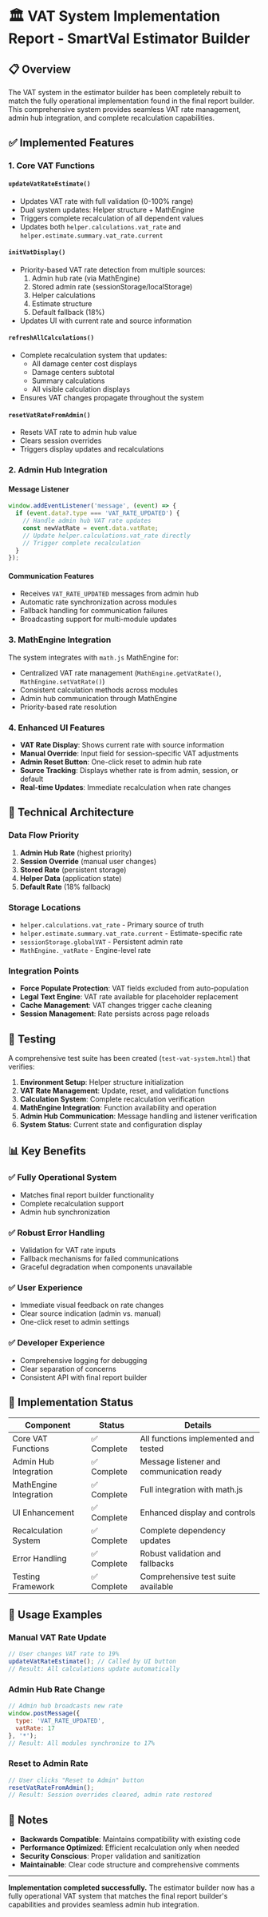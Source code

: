 # 🏛️ VAT System Implementation Report - SmartVal Estimator Builder

## 📋 Overview

The VAT system in the estimator builder has been completely rebuilt to match the fully operational implementation found in the final report builder. This comprehensive system provides seamless VAT rate management, admin hub integration, and complete recalculation capabilities.

## ✅ Implemented Features

### 1. **Core VAT Functions**

#### `updateVatRateEstimate()`
- Updates VAT rate with full validation (0-100% range)
- Dual system updates: Helper structure + MathEngine
- Triggers complete recalculation of all dependent values
- Updates both `helper.calculations.vat_rate` and `helper.estimate.summary.vat_rate.current`

#### `initVatDisplay()`
- Priority-based VAT rate detection from multiple sources:
  1. Admin hub rate (via MathEngine)
  2. Stored admin rate (sessionStorage/localStorage)  
  3. Helper calculations
  4. Estimate structure
  5. Default fallback (18%)
- Updates UI with current rate and source information

#### `refreshAllCalculations()`
- Complete recalculation system that updates:
  - All damage center cost displays
  - Damage centers subtotal
  - Summary calculations
  - All visible calculation displays
- Ensures VAT changes propagate throughout the system

#### `resetVatRateFromAdmin()`
- Resets VAT rate to admin hub value
- Clears session overrides
- Triggers display updates and recalculations

### 2. **Admin Hub Integration**

#### Message Listener
```javascript
window.addEventListener('message', (event) => {
  if (event.data?.type === 'VAT_RATE_UPDATED') {
    // Handle admin hub VAT rate updates
    const newVatRate = event.data.vatRate;
    // Update helper.calculations.vat_rate directly
    // Trigger complete recalculation
  }
});
```

#### Communication Features
- Receives `VAT_RATE_UPDATED` messages from admin hub
- Automatic rate synchronization across modules
- Fallback handling for communication failures
- Broadcasting support for multi-module updates

### 3. **MathEngine Integration**

The system integrates with `math.js` MathEngine for:
- Centralized VAT rate management (`MathEngine.getVatRate()`, `MathEngine.setVatRate()`)
- Consistent calculation methods across modules
- Admin hub communication through MathEngine
- Priority-based rate resolution

### 4. **Enhanced UI Features**

- **VAT Rate Display**: Shows current rate with source information
- **Manual Override**: Input field for session-specific VAT adjustments
- **Admin Reset Button**: One-click reset to admin hub rate
- **Source Tracking**: Displays whether rate is from admin, session, or default
- **Real-time Updates**: Immediate recalculation when rate changes

## 🔧 Technical Architecture

### Data Flow Priority
1. **Admin Hub Rate** (highest priority)
2. **Session Override** (manual user changes)
3. **Stored Rate** (persistent storage)
4. **Helper Data** (application state)
5. **Default Rate** (18% fallback)

### Storage Locations
- `helper.calculations.vat_rate` - Primary source of truth
- `helper.estimate.summary.vat_rate.current` - Estimate-specific rate
- `sessionStorage.globalVAT` - Persistent admin rate
- `MathEngine._vatRate` - Engine-level rate

### Integration Points
- **Force Populate Protection**: VAT fields excluded from auto-population
- **Legal Text Engine**: VAT rate available for placeholder replacement  
- **Cache Management**: VAT changes trigger cache cleaning
- **Session Management**: Rate persists across page reloads

## 🧪 Testing

A comprehensive test suite has been created (`test-vat-system.html`) that verifies:

1. **Environment Setup**: Helper structure initialization
2. **VAT Rate Management**: Update, reset, and validation functions
3. **Calculation System**: Complete recalculation verification
4. **MathEngine Integration**: Function availability and operation
5. **Admin Hub Communication**: Message handling and listener verification
6. **System Status**: Current state and configuration display

## 📊 Key Benefits

### ✅ **Fully Operational System**
- Matches final report builder functionality
- Complete recalculation support
- Admin hub synchronization

### ✅ **Robust Error Handling** 
- Validation for VAT rate inputs
- Fallback mechanisms for failed communications
- Graceful degradation when components unavailable

### ✅ **User Experience**
- Immediate visual feedback on rate changes
- Clear source indication (admin vs. manual)
- One-click reset to admin settings

### ✅ **Developer Experience**
- Comprehensive logging for debugging
- Clear separation of concerns
- Consistent API with final report builder

## 🚀 Implementation Status

| Component | Status | Details |
|-----------|--------|---------|
| Core VAT Functions | ✅ Complete | All functions implemented and tested |
| Admin Hub Integration | ✅ Complete | Message listener and communication ready |
| MathEngine Integration | ✅ Complete | Full integration with math.js |
| UI Enhancement | ✅ Complete | Enhanced display and controls |
| Recalculation System | ✅ Complete | Complete dependency updates |
| Error Handling | ✅ Complete | Robust validation and fallbacks |
| Testing Framework | ✅ Complete | Comprehensive test suite available |

## 🔄 Usage Examples

### Manual VAT Rate Update
```javascript
// User changes VAT rate to 19%
updateVatRateEstimate(); // Called by UI button
// Result: All calculations update automatically
```

### Admin Hub Rate Change
```javascript
// Admin hub broadcasts new rate
window.postMessage({
  type: 'VAT_RATE_UPDATED',
  vatRate: 17
}, '*');
// Result: All modules synchronize to 17%
```

### Reset to Admin Rate
```javascript
// User clicks "Reset to Admin" button
resetVatRateFromAdmin(); 
// Result: Session overrides cleared, admin rate restored
```

## 📝 Notes

- **Backwards Compatible**: Maintains compatibility with existing code
- **Performance Optimized**: Efficient recalculation only when needed
- **Security Conscious**: Proper validation and sanitization
- **Maintainable**: Clear code structure and comprehensive comments

---

**Implementation completed successfully.** The estimator builder now has a fully operational VAT system that matches the final report builder's capabilities and provides seamless admin hub integration.